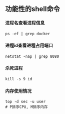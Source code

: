 ## 功能性的shell命令

#### 进程名查看进程信息
```
ps -ef | grep docker
```

#### 进程id查看进程占用端口
```
netstat -nap | grep 8080
```

#### 杀死进程
```
kill -s 9 id
```

#### 内存使用情况
```
top -d sec -u user
# P排序CPU, M排序内存
```
